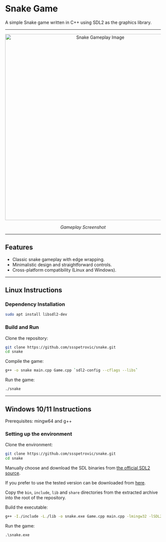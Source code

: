 # Snake Game

A simple Snake game written in C++ using SDL2 as the graphics library.

---

<div align="center">
    <img src="https://github.com/user-attachments/assets/42029540-74ad-45d9-9c7f-aef0b47ed443" alt="Snake Gameplay Image" width="600">
    <p><i>Gameplay Screenshot</i></p>
</div>

---

## Features

- Classic snake gameplay with edge wrapping.
- Minimalistic design and straightforward controls.
- Cross-platform compatibility (Linux and Windows).

---

## Linux Instructions

### Dependency Installation

```bash
sudo apt install libsdl2-dev
```

### Build and Run

Clone the repository:

```bash
git clone https://github.com/ssspetrovic/snake.git
cd snake
```

Compile the game:

```bash
g++ -o snake main.cpp Game.cpp `sdl2-config --cflags --libs`
```

Run the game:

```bash
./snake
```

---

## Windows 10/11 Instructions

Prerequisites: mingw64 and g++

### Setting up the environment

Clone the environment:

```bash
git clone https://github.com/ssspetrovic/snake.git
cd snake
```

Manually choose and download the SDL binaries from [the official SDL2 source](https://github.com/libsdl-org/SDL/releases).

If you prefer to use the tested version can be downloaded from [here](https://github.com/libsdl-org/SDL/releases/download/release-2.30.11/SDL2-devel-2.30.11-mingw.zip/).

Copy the `bin`, `include`, `lib` and `share` directories from the extracted archive into the root of the repository.

Build the executable:

```bash
g++ -I./include -L./lib -o snake.exe Game.cpp main.cpp -lmingw32 -lSDL2main -lSDL2 -mwindows
```

Run the game:

```ps
.\snake.exe
```
